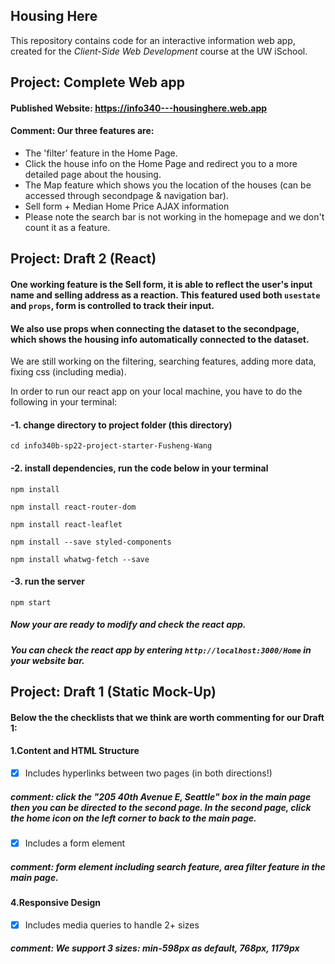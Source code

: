 ## Housing Here

This repository contains code for an interactive information web app, created for the _Client-Side Web Development_ course at the UW iSchool.

## Project: Complete Web app
#### Published Website:  https://info340---housinghere.web.app
#### Comment: Our three features are:
  - The 'filter' feature in the Home Page.
  - Click the house info on the Home Page and redirect you to a more detailed page about the housing.
  - The Map feature which shows you the location of the houses (can be accessed through secondpage & navigation bar).
  - Sell form + Median Home Price AJAX information
  - Please note the search bar is not working in the homepage and we don't count it as a feature. 

## Project: Draft 2 (React)

#### One working feature is the Sell form, it is able to reflect the user's input name and selling address as a reaction. This featured used both `usestate` and `props`, form is controlled to track their input.

#### We also use props when connecting the dataset to the secondpage, which shows the housing info automatically connected to the dataset.

We are still working on the filtering, searching features, adding more data, fixing css (including media).

In order to run our react app on your local machine, you have to do the following in your terminal:

#### -1. change directory to project folder (this directory)
`cd info340b-sp22-project-starter-Fusheng-Wang`

#### -2. install dependencies, run the code below in your terminal
`npm install`

`npm install react-router-dom `

`npm install react-leaflet `

`npm install --save styled-components`

`npm install whatwg-fetch --save`



#### -3. run the server
`npm start`

##### Now your are ready to modify and check the react app.

##### You can check the react app by entering `http://localhost:3000/Home` in your website bar.



## Project: Draft 1 (Static Mock-Up)
#### Below the the checklists that we think are worth commenting for our Draft 1:

#### 1.Content and HTML Structure

- [x]   Includes hyperlinks between two pages (in both directions!)
##### comment: click the "205 40th Avenue E, Seattle" box in the main page then you can be directed to the second page. In the second page, click the home icon on the left corner to back to the main page.

- [x]   Includes a form element
##### comment: form element including search feature, area filter feature in the main page.


#### 4.Responsive Design
- [x] Includes media queries to handle 2+ sizes
##### comment: We support 3 sizes: min-598px as default, 768px, 1179px
